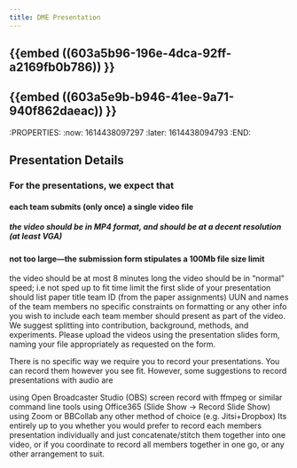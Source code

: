 ```yaml
---
title: DME Presentation
---
```


## {{embed ((603a5b96-196e-4dca-92ff-a2169fb0b786)) }} 

## {{embed ((603a5e9b-b946-41ee-9a71-940f862daeac)) }}
:PROPERTIES:
:now: 1614438097297
:later: 1614438094793
:END:
## Presentation Details
### For the presentations, we expect that
#### each team submits (only once) a single video file
##### the video should be in MP4 format, and should be at a decent resolution (at least VGA)
#### not too large—the submission form stipulates a 100Mb file size limit
the video should be at most 8 minutes long
the video should be in “normal” speed; i.e not sped up to fit time limit
the first slide of your presentation should list
paper title
team ID (from the paper assignments)
UUN and names of the team members no specific constraints on formatting or any other info you wish to include
each team member should present as part of the video.
We suggest splitting into contribution, background, methods, and experiments.
Please upload the videos using the presentation slides form, naming your file appropriately as requested on the form.

There is no specific way we require you to record your presentations. You can record them however you see fit. However, some suggestions to record presentations with audio are

using Open Broadcaster Studio (OBS)
screen record with ffmpeg or similar command line tools
using Office365 (Slide Show -> Record Slide Show)
using Zoom or BBCollab
any other method of choice (e.g. Jitsi+Dropbox)
Its entirely up to you whether you would prefer to record each members presentation individually and just concatenate/stitch them together into one video, or if you coordinate to record all members together in one go, or any other arrangement to suit.
